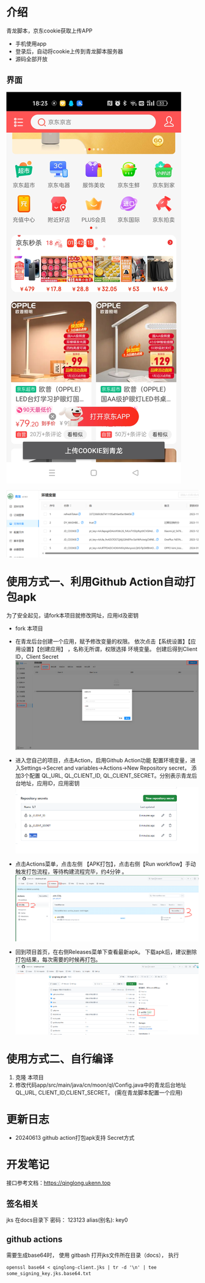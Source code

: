 # 介绍
青龙脚本，京东cookie获取上传APP
- 手机使用app
- 登录后，自动将cookie上传到青龙脚本服务器
- 源码全部开放



## 界面
![docs/app.png](docs/app.png)

![docs/web.png](docs/web.png)




# 使用方式一、利用Github Action自动打包apk
为了安全起见，请fork本项目就修改网址，应用id及密钥
- fork 本项目 
- 在青龙后台创建一个应用，赋予修改变量的权限。 依次点击【系统设置】【应用设置】【创建应用】 ，名称无所谓，权限选择 环境变量。 创建后得到Client ID，Client Secret
  ![img.png](ql-app.png)
- 进入您自己的项目，点击Action，启用Github Action功能 配置环境变量，进入Settings->Secret and variables->Actions->New Repository secret， 添加3个配置
   QL_URL, QL_CLIENT_ID, QL_CLIENT_SECRET。分别表示青龙后台地址，应用ID，应用密钥
   ![img.png](docs/actions.png)

- 点击Actions菜单，点击左侧 【APK打包】，点击右侧【Run workflow】手动触发打包流程，等待构建流程完毕，约4分钟 。 
   ![img.png](docs/run.png)
- 回到项目首页，在右侧Releases菜单下查看最新apk。 下载apk后，建议删除打包结果，每次需要的时候再打包。
   ![img.png](docs/release.png)

# 使用方式二、自行编译
1. 克隆 本项目
2. 修改代码app/src/main/java/cn/moon/ql/Config.java中的青龙后台地址QL_URL, CLIENT_ID,CLIENT_SECRET。 (需在青龙脚本配置一个应用)

# 更新日志
- 20240613 github action打包apk支持 Secret方式

# 开发笔记
接口参考文档：https://qinglong.ukenn.top

## 签名相关
jks 在docs目录下
密码： 123123
alias(别名): key0 

## github actions
需要生成base64时， 使用 gitbash 打开jks文件所在目录（docs）， 执行
```
openssl base64 < qinglong-client.jks | tr -d '\n' | tee some_signing_key.jks.base64.txt
```



